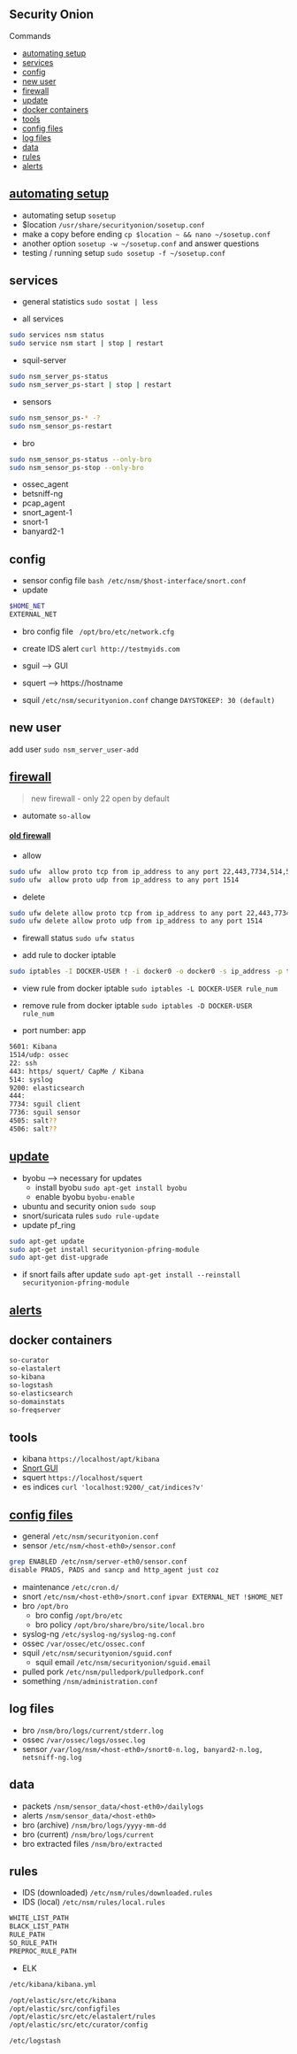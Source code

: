 ## Security Onion

Commands
  * [automating setup](#automating-setup)
  * [services](#services)
  * [config](#config)
  * [new user](#new-user)
  * [firewall](#firewall)
  * [update](#update)
  * [docker containers](#docker-containers)
  * [tools](#tools)
  * [config files](#config-files)
  * [log files](#log-files)
  * [data](#data)
  * [rules](#rules)
  * [alerts](#alerts)


 
## [automating setup](https://github.com/Security-Onion-Solutions/security-onion/wiki/Automating-Setup) 
* automating setup ` sosetup `
* $location `/usr/share/securityonion/sosetup.conf`
* make a copy before ending `cp $location ~ && nano ~/sosetup.conf`
* another option ` sosetup -w ~/sosetup.conf ` and answer questions
* testing / running setup ` sudo sosetup -f ~/sosetup.conf ` 


## services

* general statistics ` sudo sostat | less `

* all services
```bash
sudo services nsm status
sudo service nsm start | stop | restart
```

* squil-server 
```bash 
sudo nsm_server_ps-status
sudo nsm_server_ps-start | stop | restart
```

* sensors
```bash
sudo nsm_sensor_ps-* -?
sudo nsm_sensor_ps-restart
```

* bro
```bash
sudo nsm_sensor_ps-status --only-bro
sudo nsm_sensor_ps-stop --only-bro
```

* ossec_agent
* betsniff-ng
* pcap_agent
* snort_agent-1
* snort-1
* banyard2-1

## config

* sensor config file `bash /etc/nsm/$host-interface/snort.conf`
* update 
```bash 
$HOME_NET 
EXTERNAL_NET
```

* bro config  file ` /opt/bro/etc/network.cfg`

* create IDS alert ` curl http://testmyids.com `

* sguil -->  GUI

* squert --> https://hostname

* squil `/etc/nsm/securityonion.conf` change `DAYSTOKEEP: 30 (default)`

## new user 
add user ` sudo nsm_server_user-add `

## [firewall](https://github.com/Security-Onion-Solutions/security-onion/wiki/firewall)
> new firewall - only 22 open by default

* automate `so-allow`

#### [old firewall](https://github.com/Security-Onion-Solutions/security-onion/wiki/Firewall-old)
* allow
```bash
sudo ufw  allow proto tcp from ip_address to any port 22,443,7734,514,5601
sudo ufw  allow proto udp from ip_address to any port 1514
```
* delete
```bash
sudo ufw delete allow proto tcp from ip_address to any port 22,443,7734,514,5601
sudo ufw delete allow proto udp from ip_address to any port 1514
```
* firewall status `sudo ufw status`

* add rule to docker iptable
```bash
sudo iptables -I DOCKER-USER ! -i docker0 -o docker0 -s ip_address -p tcp --dport 5044 -j ACCEPT
```

* view rule from docker iptable `sudo iptables -L DOCKER-USER rule_num`

* remove rule from docker iptable `sudo iptables -D DOCKER-USER rule_num`

* port number: app
```bash
5601: Kibana
1514/udp: ossec
22: ssh
443: https/ squert/ CapMe / Kibana
514: syslog
9200: elasticsearch
444: 
7734: sguil client
7736: sguil sensor
4505: salt??
4506: salt??
```

## [update](https://github.com/Security-Onion-Solutions/security-onion/wiki/Upgrade)

* byobu --> necessary for updates
  * install byobu `sudo apt-get install byobu`
  * enable byobu `byobu-enable`
* ubuntu and security onion `sudo soup`
* snort/suricata rules `sudo rule-update`
* update pf_ring 
```bash
sudo apt-get update 
sudo apt-get install securityonion-pfring-module 
sudo apt-get dist-upgrade
```
* if snort fails after update `sudo apt-get install --reinstall securityonion-pfring-module`


## [alerts](https://github.com/Security-Onion-Solutions/security-onion/wiki/ManagingAlerts)


## docker containers 
```bash
so-curator
so-elastalert
so-kibana
so-logstash
so-elasticsearch
so-domainstats
so-freqserver 
```


## tools
* kibana `https://localhost/apt/kibana`
* [Snort GUI](https://bammv.github.io/sguil/index.html)
* squert `https://localhost/squert`
* es indices `curl 'localhost:9200/_cat/indices?v'`



## [config files](https://github.com/Security-Onion-Solutions/security-onion/wiki/Cheat-Sheet)

* general `/etc/nsm/securityonion.conf`
* sensor `/etc/nsm/<host-eth0>/sensor.conf`
```bash
grep ENABLED /etc/nsm/server-eth0/sensor.conf
disable PRADS, PADS and sancp and http_agent just coz
```
* maintenance `/etc/cron.d/`
* snort `/etc/nsm/<host-eth0>/snort.conf` `ipvar EXTERNAL_NET !$HOME_NET`
* bro `/opt/bro`
  * bro config `/opt/bro/etc`
  * bro policy `/opt/bro/share/bro/site/local.bro`
* syslog-ng `/etc/syslog-ng/syslog-ng.conf`
* ossec `/var/ossec/etc/ossec.conf`
* squil `/etc/nsm/securityonion/sguid.conf`
  * squil email `/etc/nsm/securityonion/sguid.email`
* pulled pork `/etc/nsm/pulledpork/pulledpork.conf`
* something `/nsm/administration.conf`

## log files
* bro `/nsm/bro/logs/current/stderr.log`
* ossec `/var/ossec/logs/ossec.log`
* sensor `/var/log/nsm/<host-eth0>/snort0-n.log, banyard2-n.log, netsniff-ng.log`

## data
* packets `/nsm/sensor_data/<host-eth0>/dailylogs`
* alerts `/nsm/sensor_data/<host-eth0>`
* bro (archive) `/nsm/bro/logs/yyyy-mm-dd`
* bro (current) `/nsm/bro/logs/current`
* bro extracted files `/nsm/bro/extracted`

## rules 
* IDS (downloaded) `/etc/nsm/rules/downloaded.rules`
* IDS (local) `/etc/nsm/rules/local.rules`


```bash
WHITE_LIST_PATH
BLACK_LIST_PATH
RULE_PATH
SO_RULE_PATH
PREPROC_RULE_PATH
```




* ELK
```bash
/etc/kibana/kibana.yml

/opt/elastic/src/etc/kibana
/opt/elastic/src/configfiles
/opt/elastic/src/etc/elastalert/rules
/opt/elastic/src/etc/curator/config

/etc/logstash
```




